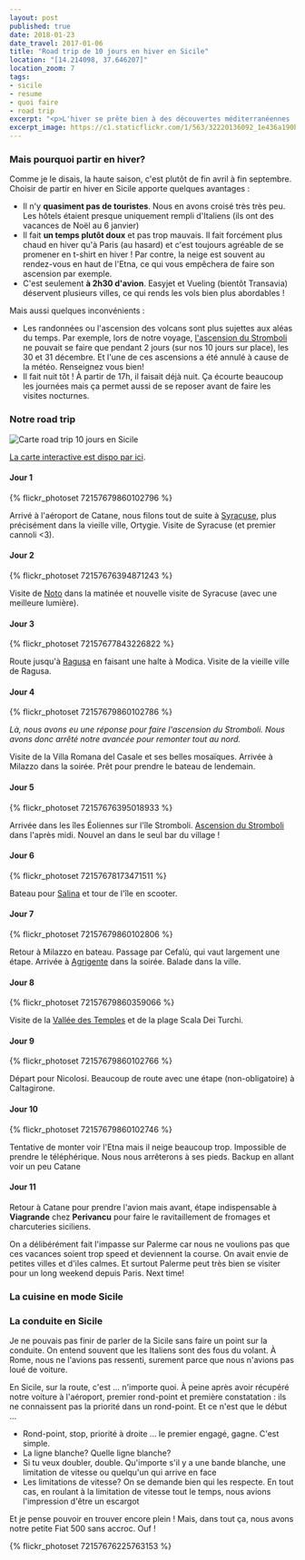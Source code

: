 ```yaml
---
layout: post
published: true
date: 2018-01-23
date_travel: 2017-01-06
title: "Road trip de 10 jours en hiver en Sicile"
location: "[14.214098, 37.646207]"
location_zoom: 7
tags:
- sicile
- resume
- quoi faire
- road trip
excerpt: "<p>L'hiver se prête bien à des découvertes méditerranéennes : vols courts, temps agréable et prix abordables. C'est la deuxième année que nous faisons ce choix et nous en sommes contents.</p><p>La Sicile se visite plutôt au printemps, voire en début d'automne ou, pour les plus courageux, en plein été. C'est effectivement les périodes où l'on peut se baigner, avoir des couleurs magnifiques dans la mer, des journées longues et pas trop de problèmes de pluie ou de neige. Mais c'est aussi les périodes les plus touristiques. Sans parler de la chaleur.</p><p>Alors voilà l'itinéraire sicilien que nous avons suivi pour ces 10 jours à cheval sur décembre et janvier.</p>"
excerpt_image: https://c1.staticflickr.com/1/563/32220136092_1e436a190b_c.jpg
---
```


### Mais pourquoi partir en hiver?

Comme je le disais, la haute saison, c'est plutôt de fin avril à fin septembre. Choisir de partir en hiver en Sicile apporte quelques avantages :

 - Il n'y **quasiment pas de touristes**. Nous en avons croisé très très peu. Les hôtels étaient presque uniquement rempli d'Italiens (ils ont des vacances de Noël au 6 janvier)
 - Il fait **un temps plutôt doux** et pas trop mauvais. Il fait forcément plus chaud en hiver qu'à Paris (au hasard) et c'est toujours agréable de se promener en t-shirt en hiver ! Par contre, la neige est souvent au rendez-vous en haut de l'Etna, ce qui vous empêchera de faire son ascension par exemple.
 - C'est seulement **à 2h30 d'avion**. Easyjet et Vueling (bientôt Transavia) déservent plusieurs villes, ce qui rends les vols bien plus abordables !

Mais aussi quelques inconvénients :

 - Les randonnées ou l'ascension des volcans sont plus sujettes aux aléas du temps. Par exemple, lors de notre voyage, [l'ascension du Stromboli](/sicile-iles-eoliennes-stromboli.html) ne pouvait se faire que pendant 2 jours (sur nos 10 jours sur place), les 30 et 31 décembre. Et l'une de ces ascensions a été annulé à cause de la météo. Renseignez vous bien!
 - Il fait nuit tôt ! À partir de 17h, il faisait déjà nuit. Ça écourte beaucoup les journées mais ça permet aussi de se reposer avant de faire les visites nocturnes.

### Notre road trip

<p class="pagination-centered">
<img class="th" src="https://i.imgur.com/QI9E5di.png" title="Carte road trip 10 jours en Sicile" alt="Carte road trip 10 jours en Sicile">
</p>

[La carte interactive est dispo par ici](https://www.google.com/maps/d/viewer?mid=1hutiPGK7jzAZ2ThAlthz8CT6KDU&usp=sharing).

#### Jour 1

{% flickr_photoset 72157679860102796 %}

Arrivé à l'aéroport de Catane, nous filons tout de suite à [Syracuse](/sicile-sud-est-syracuse-noto.html), plus précisément dans la vieille ville, Ortygie. Visite de Syracuse (et premier cannoli <3).

#### Jour 2

{% flickr_photoset 72157676394871243 %}

Visite de [Noto](/sicile-sud-est-syracuse-noto.html) dans la matinée et nouvelle visite de Syracuse (avec une meilleure lumière).

#### Jour 3

{% flickr_photoset 72157677843226822 %}

Route jusqu'à [Ragusa](/sicile-sud-est-syracuse-noto.html) en faisant une halte à Modica. Visite de la vieille ville de Ragusa.

#### Jour 4

{% flickr_photoset 72157679860102786 %}

*Là, nous avons eu une réponse pour faire l'ascension du Stromboli. Nous avons donc arrêté notre avancée pour remonter tout au nord.*

Visite de la Villa Romana del Casale et ses belles mosaïques. Arrivée à Milazzo dans la soirée. Prêt pour prendre le bateau de lendemain.

#### Jour 5

{% flickr_photoset 72157676395018933 %}

Arrivée dans les îles Éoliennes sur l'île Stromboli. [Ascension du Stromboli](/sicile-iles-eoliennes-stromboli.html) dans l'après midi. Nouvel an dans le seul bar du village !

#### Jour 6

{% flickr_photoset 72157678173471511 %}

Bateau pour [Salina](/sicile-iles-eoliennes-stromboli.html) et tour de l'île en scooter.

#### Jour 7

{% flickr_photoset 72157679860102806 %}

Retour à Milazzo en bateau. Passage par Cefalù, qui vaut largement une étape. Arrivée à [Agrigente](/sicile-sud-agrigente-vallee-temples.html) dans la soirée. Balade dans la ville.

#### Jour 8

{% flickr_photoset 72157679860359066 %}

Visite de la [Vallée des Temples](/sicile-sud-agrigente-vallee-temples.html) et de la plage Scala Dei Turchi.

#### Jour 9

{% flickr_photoset 72157679860102766 %}

Départ pour Nicolosi. Beaucoup de route avec une étape (non-obligatoire) à Caltagirone.

#### Jour 10

{% flickr_photoset 72157679860102746 %}

Tentative de monter voir l'Etna mais il neige beaucoup trop. Impossible de prendre le téléphérique. Nous nous arrêterons à ses pieds. Backup en allant voir un peu Catane

#### Jour 11
Retour à Catane pour prendre l'avion mais avant, étape indispensable à **Viagrande** chez **Perivancu** pour faire le ravitaillement de fromages et charcuteries siciliens.

On a délibérément fait l'impasse sur Palerme car nous ne voulions pas que ces vacances soient trop speed et deviennent la course. On avait envie de petites villes et d'iles calmes. Et surtout Palerme peut très bien se visiter pour un long weekend depuis Paris. Next time!

### La cuisine en mode Sicile

### La conduite en Sicile

Je ne pouvais pas finir de parler de la Sicile sans faire un point sur la conduite. On entend souvent que les Italiens sont des fous du volant. À Rome, nous ne l'avions pas ressenti, surement parce que nous n'avions pas loué de voiture.

En Sicile, sur la route, c'est … n'importe quoi. À peine après avoir récupéré notre voiture à l'aéroport, premier rond-point et première constatation : ils ne connaissent pas la priorité dans un rond-point. Et ce n'est que le début …

 - Rond-point, stop, priorité à droite … le premier engagé, gagne. C'est simple.
 - La ligne blanche? Quelle ligne blanche?
 - Si tu veux doubler, double. Qu'importe s'il y a une bande blanche, une limitation de vitesse ou quelqu'un qui arrive en face
 - Les limitations de vitesse? On se demande bien qui les respecte. En tout cas, en roulant à la limitation de vitesse tout le temps, nous avions l'impression d'être un escargot

Et je pense pouvoir en trouver encore plein ! Mais, dans tout ça, nous avons notre petite Fiat 500 sans accroc. Ouf !

{% flickr_photoset 72157676225763153 %}

